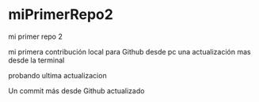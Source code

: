 # miPrimerRepo2

mi primer repo 2

mi primera contribución local para Github desde pc
una actualización mas desde la terminal

probando ultima actualizacion

Un commit más desde Github actualizado
